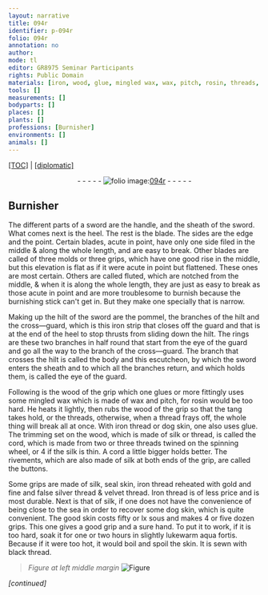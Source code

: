 ```yaml
---
layout: narrative
title: 094r
identifier: p-094r
folio: 094r
annotation: no
author:
mode: tl
editor: GR8975 Seminar Participants
rights: Public Domain
materials: [iron, wood, glue, mingled wax, wax, pitch, rosin, threads, thread, dog skin, silk, seal skin, gold, fine, and false silver, velvet, Iron, skin, slightly lukewarm aqua fortis, black thread]
tools: []
measurements: []
bodyparts: []
places: []
plants: []
professions: [Burnisher]
environments: []
animals: []
---
```


 <p><a href="{{ site.baseurl }}/translation/">[TOC]</a> | <a href="{{ site.baseurl }}/texts/p-094r_tc/" target="_blank">[diplomatic]</a></p><div class="folio" align="center">- - - - - <a href="http://gallica.bnf.fr/ark:/12148/btv1b10500001g/f193.image" target="_blank"><img src="https://cu-mkp.github.io/2017-workshop-edition/assets/photo-icon.png" alt="folio image: " style="display:inline-block; margin-bottom:-3px;"/>094r</a> - - - - - </div>  
  

## <span class="pro">Burnisher</span>

 
The different parts of a sword are the handle, <span class="x">and</span> the sheath of the sword. What comes next is the heel. The rest is the blade. The sides are the edge and the point. Certain blades, acute in point, have only one side filed in the middle & along the whole length, and are easy to break. Other blades are called of three molds or three grips, which have one good rise in the middle, but this elevation is flat as if it were acute in point but flattened. These ones are most certain. Others are called fluted, which are notched from the middle, & when it is along the whole length, they are just as easy to break as those acute in point and are more troublesome to burnish because the burnishing stick can't get in. But they make one specially that is narrow.
 
Making up the hilt of the sword are the pommel, the branches of the hilt and the cross—guard, which is this <span class="m">iron</span> strip that closes off the guard <span class="x">and</span> that is at the end of the heel to stop thrusts from sliding down the hilt. The rings are these two branches in half round that start from the eye of the guard and go all the way to the branch of the cross—guard. The branch that crosses the hilt is called the body and this escutcheon, by which the sword enters the sheath and to which all the branches return, and which holds them, is called the eye of the guard.
 
Following is the <span class="m">wood</span> of the grip which one <span class="m">glue</span>s or more fittingly <span class="x">uses</span> some <span class="m">mingled wax</span> which is made of <span class="m">wax</span> and <span class="m">pitch</span>, for <span class="m">rosin</span> would be too hard. He heats it lightly, then rubs the <span class="m">wood</span> of the grip so that the tang takes hold, or the <span class="m">threads</span>, otherwise, when a <span class="m">thread</span> frays off, the whole thing will break all at once. With <span class="m">iron</span> thread or <span class="m">dog skin</span>, one also uses <span class="m">glue</span>. The trimming set on the <span class="m">wood</span>, which is made of <span class="m">silk</span> or <span class="m">thread</span>, is called the cord, which is made from two or three <span class="m">threads</span> twined on the spinning wheel, or 4 if the <span class="m">silk</span> is thin. A cord a little bigger holds better. The rivements, which are also made of <span class="m">silk</span> at both ends of the grip, are called the buttons.
 
Some grips are made of <span class="m">silk</span>, <span class="m">seal skin</span>, <span class="m">iron</span> thread reheated with <span class="m">gold</span> and <span class="m">fine</span> <span class="m">and false silver</span> thread & <span class="m">velvet</span> <span class="x">thread</span>. <span class="m">Iron</span> thread is of less price and is most durable. Next is that of <span class="m">silk</span>, if one does not have the convenience of being close to the sea in order to recover some <span class="m">dog skin</span>, which is quite convenient. The good <span class="m">skin</span> costs fifty or lx s<span class="exp">ous</span> and makes 4 or five dozen grips. This one gives a good grip and a sure hand. To put it to work, if it is too hard, soak it for one or two hours in <span class="m">slightly lukewarm aqua fortis</span>. Because if it were too hot, it would boil and spoil the <span class="m">skin</span>. It is sewn with <span class="m">black thread</span>.
 
> *Figure*
> *at left middle margin*
> <a href="https://drive.google.com/open?id=0B9-oNrvWdlO5YTlFNHRBSVRrOEU" target="_blank"><img src="https://cu-mkp.github.io/GR8975-edition/assets/photo-icon.png" alt="Figure" style="display:inline-block; margin-bottom:-3px;"/></a>
 
*[continued]*
 
 